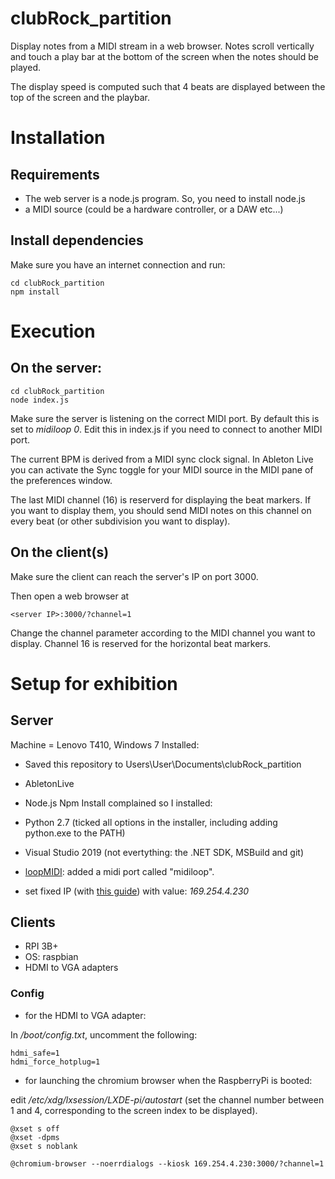 # clubRock_partition

Display notes from a MIDI stream in a web browser. Notes scroll vertically and touch a play bar at the bottom of the screen when the notes should be played.

The display speed is computed such that 4 beats are displayed between the top of the screen and the playbar.

# Installation

## Requirements

- The web server is a node.js program. So, you need to install node.js
- a MIDI source (could be a hardware controller, or a DAW etc...)

## Install dependencies

Make sure you have an internet connection and run:

```
cd clubRock_partition
npm install
```

# Execution

## On the server:

```
cd clubRock_partition
node index.js
```

Make sure the server is listening on the correct MIDI port. By default this is set to *midiloop 0*. Edit this in index.js if you need to connect to another MIDI port.

The current BPM is derived from a MIDI sync clock signal. In Ableton Live you can activate the Sync toggle for your MIDI source in the MIDI pane of the preferences window.

The last MIDI channel (16) is reserverd for displaying the beat markers. If you want to display them, you should send MIDI notes on this channel on every beat (or other subdivision you want to display).

## On the client(s)

Make sure the client can reach the server's IP on port 3000. 

Then open a web browser at 
```
<server IP>:3000/?channel=1
```
Change the channel parameter according to the MIDI channel you want to display. 
Channel 16 is reserved for the horizontal beat markers.

# Setup for exhibition

## Server 

Machine = Lenovo T410, Windows 7
Installed:
- Saved this repository to Users\User\Documents\clubRock_partition
- AbletonLive
- Node.js
Npm Install complained so I installed:
- Python 2.7 (ticked all options in the installer, including adding python.exe to the PATH)
- Visual Studio 2019 (not evertything: the .NET SDK, MSBuild and git)

- [loopMIDI](https://www.tobias-erichsen.de/software/loopmidi.html): added a midi port called "midiloop".

- set fixed IP (with [this guide](https://kb.netgear.com/27476/How-do-I-set-a-static-IP-address-in-Windows)) with value: *169.254.4.230*


## Clients

- RPI 3B+
- OS: raspbian
- HDMI to VGA adapters

### Config

- for the HDMI to VGA adapter: 

In */boot/config.txt*, uncomment the following:
```
hdmi_safe=1
hdmi_force_hotplug=1
```

- for launching the chromium browser when the RaspberryPi is booted:

edit */etc/xdg/lxsession/LXDE-pi/autostart* (set the channel number between 1 and 4, corresponding to the screen index to be displayed).

```
@xset s off
@xset -dpms
@xset s noblank

@chromium-browser --noerrdialogs --kiosk 169.254.4.230:3000/?channel=1
```
